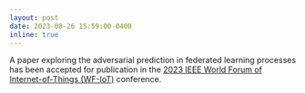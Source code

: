 ```yaml
---
layout: post
date: 2023-08-26 15:59:00-0400
inline: true
---
```


A paper exploring the adversarial prediction in federated learning processes has been accepted for publication in the [2023 IEEE World Forum of Internet-of-Things (WF-IoT)](https://wfiot2023.iot.ieee.org) conference.